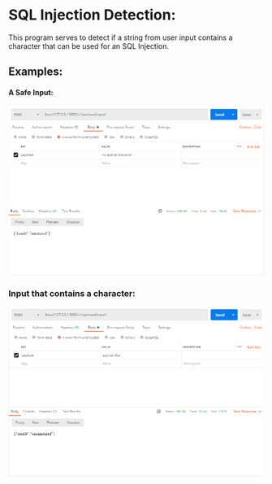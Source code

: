 # SQL Injection Detection:

This program serves to detect if a string from user input contains a character that can be used for an SQL Injection.

## Examples:

#### A Safe Input:
![Screenshot - Desktop](Sanitized.png)

### Input that contains a character:
![Screenshot - Desktop](Unsanitized.png)
